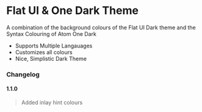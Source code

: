 # Flat UI & One Dark Theme

A combination of the background colours of the Flat UI Dark theme and the Syntax Colouring of Atom One Dark

- Supports Multiple Langauages
- Customizes all colours
- Nice, Simplistic Dark Theme

### Changelog

#### 1.1.0
>
> Added inlay hint colours
